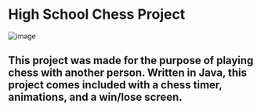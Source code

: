 # High School Chess Project
![image](https://user-images.githubusercontent.com/49328304/213335120-e0d4f429-34d3-4753-b3b9-14726d6527f5.png)
## This project was made for the purpose of playing chess with another person. Written in Java, this project comes included with a chess timer, animations, and a win/lose screen.
